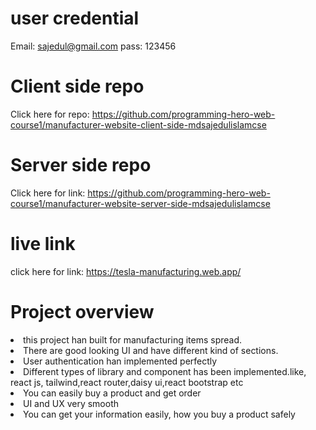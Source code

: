 # user credential
Email: sajedul@gmail.com
pass: 123456
 
 # Client side repo
 Click here for repo: https://github.com/programming-hero-web-course1/manufacturer-website-client-side-mdsajedulislamcse


 # Server side repo
 Click here for link: https://github.com/programming-hero-web-course1/manufacturer-website-server-side-mdsajedulislamcse

 # live link
 click here for link: https://tesla-manufacturing.web.app/


 # Project overview
 <li>this project han built for manufacturing items spread.</li>
 <li>There are good looking UI and have different kind of sections.</li>
 <li>User authentication han implemented perfectly</li>
 <li>Different types of library and component has been implemented.like, react js, tailwind,react router,daisy ui,react bootstrap etc</li>
 <li>You can easily buy a product and get order</li>
 <li>UI and UX very smooth</li>
 <li>You can get your information easily, how you buy a product safely</li>